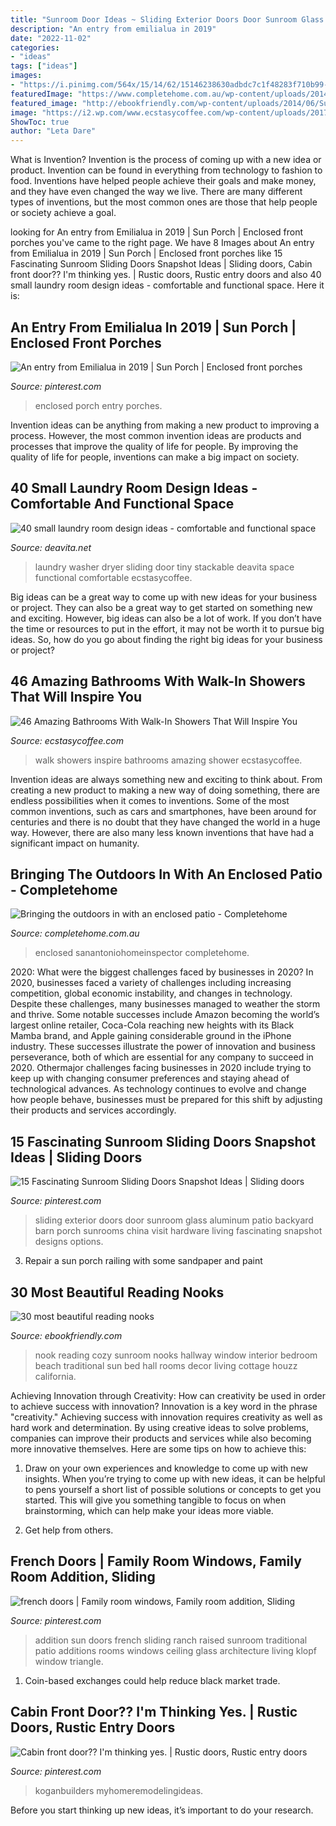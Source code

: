 ```yaml
---
title: "Sunroom Door Ideas ~ Sliding Exterior Doors Door Sunroom Glass Aluminum Patio Backyard Barn Porch Sunrooms China Visit Hardware Living Fascinating Snapshot Designs Options"
description: "An entry from emilialua in 2019"
date: "2022-11-02"
categories:
- "ideas"
tags: ["ideas"]
images:
- "https://i.pinimg.com/564x/15/14/62/15146238630adbdc7c1f48283f710b99--enclosed-front-porches-back-porches.jpg?b=t"
featuredImage: "https://www.completehome.com.au/wp-content/uploads/2014/03/MG_2423.jpg"
featured_image: "http://ebookfriendly.com/wp-content/uploads/2014/06/Sunroom-reading-nook.jpg"
image: "https://i2.wp.com/www.ecstasycoffee.com/wp-content/uploads/2017/01/Door-Less-Walk-In-Shower-Design.jpg?resize=600%2C800"
ShowToc: true
author: "Leta Dare"
---
```



What is Invention?
Invention is the process of coming up with a new idea or product. Invention can be found in everything from technology to fashion to food. Inventions have helped people achieve their goals and make money, and they have even changed the way we live. There are many different types of inventions, but the most common ones are those that help people or society achieve a goal.

	

		
looking for An entry from Emilialua in 2019 | Sun Porch | Enclosed front porches you've came to the right page. We have 8 Images about An entry from Emilialua in 2019 | Sun Porch | Enclosed front porches like 15 Fascinating Sunroom Sliding Doors Snapshot Ideas | Sliding doors, Cabin front door?? I&#039;m thinking yes. | Rustic doors, Rustic entry doors and also 40 small laundry room design ideas - comfortable and functional space. Here it is:
		
    
## An Entry From Emilialua In 2019 | Sun Porch | Enclosed Front Porches

<img loading=lazy src="https://i.pinimg.com/564x/15/14/62/15146238630adbdc7c1f48283f710b99--enclosed-front-porches-back-porches.jpg?b=t" onerror="this.onerror=null;this.src='https://tse1.mm.bing.net/th?id=OIP.KKs4Soai495Z_sxRgYelcQHaJ4&amp;pid=15.1';" alt="An entry from Emilialua in 2019 | Sun Porch | Enclosed front porches">

_Source: pinterest.com_

>enclosed porch entry porches. 

	

Invention ideas can be anything from making a new product to improving a process. However, the most common invention ideas are products and processes that improve the quality of life for people. By improving the quality of life for people, inventions can make a big impact on society.

    
## 40 Small Laundry Room Design Ideas - Comfortable And Functional Space

<img loading=lazy src="https://deavita.net/wp-content/uploads/2016/02/small-laundry-room-design-ideas-sliding-door-stackable-washer-and-dryer.jpg" onerror="this.onerror=null;this.src='https://tse4.mm.bing.net/th?id=OIP.Ip-PByJAcQmFxdJgXfzYPAHaLJ&amp;pid=15.1';" alt="40 small laundry room design ideas - comfortable and functional space">

_Source: deavita.net_

>laundry washer dryer sliding door tiny stackable deavita space functional comfortable ecstasycoffee. 

	

Big ideas can be a great way to come up with new ideas for your business or project. They can also be a great way to get started on something new and exciting. However, big ideas can also be a lot of work. If you don’t have the time or resources to put in the effort, it may not be worth it to pursue big ideas. So, how do you go about finding the right big ideas for your business or project?

    
## 46 Amazing Bathrooms With Walk-In Showers That Will Inspire You

<img loading=lazy src="https://i2.wp.com/www.ecstasycoffee.com/wp-content/uploads/2017/01/Door-Less-Walk-In-Shower-Design.jpg?resize=600%2C800" onerror="this.onerror=null;this.src='https://tse4.mm.bing.net/th?id=OIP._-DDaZ_LGc-8twFlNxyw8gHaJ4&amp;pid=15.1';" alt="46 Amazing Bathrooms With Walk-In Showers That Will Inspire You">

_Source: ecstasycoffee.com_

>walk showers inspire bathrooms amazing shower ecstasycoffee. 

	

Invention ideas are always something new and exciting to think about. From creating a new product to making a new way of doing something, there are endless possibilities when it comes to inventions. Some of the most common inventions, such as cars and smartphones, have been around for centuries and there is no doubt that they have changed the world in a huge way. However, there are also many less known inventions that have had a significant impact on humanity.

    
## Bringing The Outdoors In With An Enclosed Patio - Completehome

<img loading=lazy src="https://www.completehome.com.au/wp-content/uploads/2014/03/MG_2423.jpg" onerror="this.onerror=null;this.src='https://tse2.mm.bing.net/th?id=OIP.KHIVwB35XR4mm4xb56hmOwHaFD&amp;pid=15.1';" alt="Bringing the outdoors in with an enclosed patio - Completehome">

_Source: completehome.com.au_

>enclosed sanantoniohomeinspector completehome. 

	

2020: What were the biggest challenges faced by businesses in 2020?
In 2020, businesses faced a variety of challenges including increasing competition, global economic instability, and changes in technology. Despite these challenges, many businesses managed to weather the storm and thrive. Some notable successes include Amazon becoming the world’s largest online retailer, Coca-Cola reaching new heights with its Black Mamba brand, and Apple gaining considerable ground in the iPhone industry.
These successes illustrate the power of innovation and business perseverance, both of which are essential for any company to succeed in 2020. Othermajor challenges facing businesses in 2020 include trying to keep up with changing consumer preferences and staying ahead of technological advances. As technology continues to evolve and change how people behave, businesses must be prepared for this shift by adjusting their products and services accordingly.

    
## 15 Fascinating Sunroom Sliding Doors Snapshot Ideas | Sliding Doors

<img loading=lazy src="https://i.pinimg.com/736x/e0/15/0e/e0150efd87b9726a1ee5a3a7a4aa9769--sliding-doors-sunrooms.jpg" onerror="this.onerror=null;this.src='https://tse2.mm.bing.net/th?id=OIP.PDDZzgEeeOTKNYnx2W-31AHaD3&amp;pid=15.1';" alt="15 Fascinating Sunroom Sliding Doors Snapshot Ideas | Sliding doors">

_Source: pinterest.com_

>sliding exterior doors door sunroom glass aluminum patio backyard barn porch sunrooms china visit hardware living fascinating snapshot designs options. 

	

3. Repair a sun porch railing with some sandpaper and paint

    
## 30 Most Beautiful Reading Nooks

<img loading=lazy src="http://ebookfriendly.com/wp-content/uploads/2014/06/Sunroom-reading-nook.jpg" onerror="this.onerror=null;this.src='https://tse3.mm.bing.net/th?id=OIP.zFXXVXCeKyd5XLXYK58JFwHaLH&amp;pid=15.1';" alt="30 most beautiful reading nooks">

_Source: ebookfriendly.com_

>nook reading cozy sunroom nooks hallway window interior bedroom beach traditional sun bed hall rooms decor living cottage houzz california. 

	

Achieving Innovation through Creativity: How can creativity be used in order to achieve success with innovation?
Innovation is a key word in the phrase "creativity." Achieving success with innovation requires creativity as well as hard work and determination. By using creative ideas to solve problems, companies can improve their products and services while also becoming more innovative themselves. Here are some tips on how to achieve this: 
1. Draw on your own experiences and knowledge to come up with new insights. When you’re trying to come up with new ideas, it can be helpful to pens yourself a short list of possible solutions or concepts to get you started. This will give you something tangible to focus on when brainstorming, which can help make your ideas more viable. 

2. Get help from others.

    
## French Doors | Family Room Windows, Family Room Addition, Sliding

<img loading=lazy src="https://i.pinimg.com/originals/73/61/3e/73613ea5d484b25db2a47dd6e09f285c.jpg" onerror="this.onerror=null;this.src='https://tse4.mm.bing.net/th?id=OIP.b2mBZY5ffY9FotFreE6YagAAAA&amp;pid=15.1';" alt="french doors | Family room windows, Family room addition, Sliding">

_Source: pinterest.com_

>addition sun doors french sliding ranch raised sunroom traditional patio additions rooms windows ceiling glass architecture living klopf window triangle. 

	

1. Coin-based exchanges could help reduce black market trade.

    
## Cabin Front Door?? I&#039;m Thinking Yes. | Rustic Doors, Rustic Entry Doors

<img loading=lazy src="https://i.pinimg.com/originals/b0/ad/01/b0ad01e05b623972ec3da6b58eeb5df3.jpg" onerror="this.onerror=null;this.src='https://tse1.mm.bing.net/th?id=OIP.JLfvlxuh1zJDzkcx3g_HfQHaKX&amp;pid=15.1';" alt="Cabin front door?? I&#039;m thinking yes. | Rustic doors, Rustic entry doors">

_Source: pinterest.com_

>koganbuilders myhomeremodelingideas. 

	

Before you start thinking up new ideas, it’s important to do your research.

